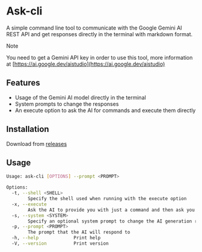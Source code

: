 # Ask-cli
A simple command line tool to communicate with the Google Gemini AI REST API and get responses directly in the terminal with markdown format.

> [!NOTE]
> You need to get a Gemini API key in order to use this tool, more information at [https://ai.google.dev/aistudio](https://ai.google.dev/aistudio)

## Features
- Usage of the Gemini AI model directly in the terminal
- System prompts to change the responses
- An execute option to ask the AI for commands and execute them directly

## Installation

Download from [releases](https://github.com/gg0074x/ask-cli/releases)

## Usage

```sh
Usage: ask-cli [OPTIONS] --prompt <PROMPT>

Options:
  -t, --shell <SHELL>    
        Specify the shell used when running with the execute option
  -x, --execute          
        Ask the AI to provide you with just a command and then ask you to execute it
  -s, --system <SYSTEM>  
        Specify an optional system prompt to change the AI generation results
  -p, --prompt <PROMPT>  
        The prompt that the AI will respond to
  -h, --help             Print help
  -V, --version          Print version
```

